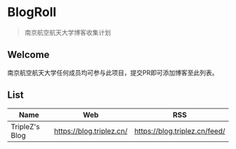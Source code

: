 # BlogRoll
> 南京航空航天大学博客收集计划

## Welcome

南京航空航天大学任何成员均可参与此项目，提交PR即可添加博客至此列表。

## List



| Name           | Web                      | RSS                           |
| -------------- | ------------------------ | ----------------------------- |
| TripleZ's Blog | https://blog.triplez.cn/ | https://blog.triplez.cn/feed/ |

